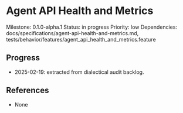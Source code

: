 # Agent API Health and Metrics
Milestone: 0.1.0-alpha.1
Status: in progress
Priority: low
Dependencies: docs/specifications/agent-api-health-and-metrics.md, tests/behavior/features/agent_api_health_and_metrics.feature

## Progress
- 2025-02-19: extracted from dialectical audit backlog.

## References
- None
